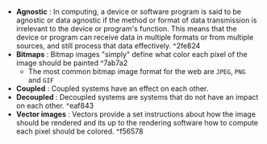 - **Agnostic** : In computing, a device or software program is said to be agnostic or data agnostic if the method or format of data transmission is irrelevant to the device or program's function. This means that the device or program can receive data in multiple formats or from multiple sources, and still process that data effectively. ^2fe824
- **Bitmaps** : Bitmap images "simply" define what color each pixel of the image should be painted ^7ab7a2
	- The most common bitmap image format for the web are `JPEG`, `PNG` and `GIF`
- **Coupled** : Coupled systems have an effect on each other.
- **Decoupled** : Decoupled systems are systems that do not have an impact on each other. ^eaf843
- **Vector images** : Vectors provide a set instructions about how the image should be rendered and its up to the rendering software how to compute each pixel should be colored. ^f56578